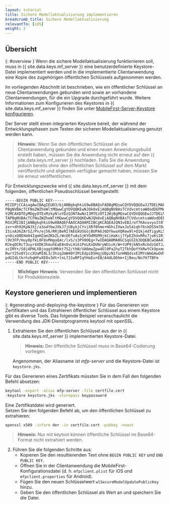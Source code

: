 ```yaml
---
layout: tutorial
title: Sichere Modellaktualisierung implementieren
breadcrumb_title: Sichere Modellaktualisierung
relevantTo: [iOS]
weight: 2
---
```


## Übersicht
{: #overview }
Wenn die sichere Modellaktualisierung funktionieren soll, muss in {{ site.data.keys.mf_server }} eine benutzerdefinierte Keystore-Datei implementiert werden und in die implementierte Clientanwendung eine Kopie des zugehörigen öffentlichen Schlüssels aufgenommen werden.

Im vorliegenden Abschnitt ist beschrieben,
wie ein öffentlicher Schlüssel an neue Clientanwendungen gebunden wird sowie an vorhandene Clientanwendungen, für die ein Upgrade durchgeführt wurde. Weitere Informationen zum Konfigurieren des
Keystores in {{ site.data.keys.mf_server }} finden Sie
unter [MobileFirst-Server-Keystore konfigurieren](../../../authentication-and-security/configuring-the-mobilefirst-server-keystore/).

Der Server stellt einen integrierten Keystore bereit, der während der Entwicklungsphasen zum Testen der sicheren Modellaktualisierung genutzt werden kann.

>**Hinweis:** Wenn Sie den öffentlichen Schlüssel an die Clientanwendung gebunden und einen neuen Anwendungsbuild erstellt haben, müssen Sie die Anwendung nicht erneut auf den {{ site.data.keys.mf_server }} hochladen. Falls Sie die Anwendung jedoch bereits ohne den öffentlichen Schlüssel auf dem Markt veröffentlicht und allgemein verfügbar gemacht haben, müssen Sie sie erneut veröffentlichen.

Für Entwicklungszwecke wird {{ site.data.keys.mf_server }} mit
dem folgenden, öffentlichen Pseudoschlüssel
bereitgestellt:

```text
-----BEGIN PUBLIC KEY-----
MIIDPjCCAiagAwIBAgIEUD3/bjANBgkqhkiG9w0BAQsFADBgMQswCQYDVQQGEwJJTDELMAkGA1UECBMCSUwxETA
PBgNVBAcTCFNoZWZheWltMQwwCgYDVQQKEwNJQk0xEjAQBgNVBAsTCVdvcmtsaWdodDEPMA0GA1UEAxMGV0wgRG
V2MCAXDTEyMDgyOTExMzkyNloYDzQ3NTAwNzI3MTEzOTI2WjBgMQswCQYDVQQGEwJJTDELMAkGA1UECBMCSUwxE
TAPBgNVBAcTCFNoZWZheWltMQwwCgYDVQQKEwNJQk0xEjAQBgNVBAsTCVdvcmtsaWdodDEPMA0GA1UEAxMGV0wg
RGV2MIIBIjANBgkqhkiG9w0BAQEFAAOCAQ8AMIIBCgKCAQEAzQN3vEB2/of7KAvuvyoIt0T7cjaSTjnOBm0N3+q
zx++dh92KpNJXj/a3o4YbwJXkJ7jU8ykjCYvjXRf0hme+HGhiIVwxJo54iqh76skDS5m7DaseFdndZUJ4p7NFVw
I5ixA36ZArSZ/Pn/ej56/RRjBeRI7AEGXUSGojBUPA6J6DYkwaXQRew9l+Q1kj4dTigyKL5Os0vNFaQyYu+bT2E
vnOixQ0DXm94IqmHZamZKbZLrWcOEfuAsSjKYOdMSM9jkCiHaKcj7fpEZhUxRRs7joKs1Ri4ihs6JeUvMEiG4gK
l9V3FP/Huy0pfkL0F8xMHgaQ4c/lxS/s3PV0OEg+7wIDAQABMA0GCSqGSIb3DQEBCwUAA4IBAQAgEhhqRl2Rgkt
MJeqOCRcT3uyr4XDK3hmuhEaE0nOvLHi61PoLKnDUNryWUicK/W+tUP9jkN5xRckdzG6TJ/HPySmZ7Adr6QRFu+
xcIMY+/S8j4PHLXBjoqgtUMhkt7S2/thN/VA6mwZpw4Ol0Pa2hyT2TkhQoYYkRwYCk9pxmuBCoH/eCWpSxquNny
RwrY25x0YzccXUaMI8L3/3hzq3mW40YIMiEdpiD5HqjUDpzN1funHNQdsxEIMYsWmGAwOdV5slFzyrH+ErUYUFA
pdGIdLtkrhzbqHFwXE0v3dt+lnLf21wRPIqYHaEu+EB/A4dLO6hm+IjBeu/No7H7TBFm
-----END PUBLIC KEY-----
```

>**Wichtiger Hinweis**: Verwenden Sie den öffentlichen Schlüssel nicht für Produktionsziele.

## Keystore generieren und implementieren
{: #generating-and-deploying-the-keystore }
Für das Generieren von Zertifikaten und das
Extrahieren öffentlicher Schlüssel aus einem Keystore gibt es diverse Tools. Das folgende Beispiel veranschaulicht die Verwendung
des JDK-Dienstprogramms keytool mit openSSL.

1. Extrahieren Sie den öffentlichen Schlüssel aus der in
{{ site.data.keys.mf_server }} implementierten Keystore-Datei.   
   >**Hinweis:** Der öffentliche Schlüssel muss in Base64-Codierung vorliegen. 

   Angenommen, der Aliasname ist
*mfp-server* und die Keystore-Datei
ist `keystore.jks`.
  
Für das Generieren eines Zertifikats müssten Sie in dem Fall den folgenden Befehl absetzen: 

   ```bash
   keytool -export -alias mfp-server -file certfile.cert
   -keystore keystore.jks -storepass keypassword
   ```

   Eine Zertifikatdatei wird generiert.  
Setzen Sie den folgenden Befehl ab, um den öffentlichen Schlüssel zu extrahieren:

   ```bash
   openssl x509 -inform der -in certfile.cert -pubkey -noout
   ```

   >**Hinweis:** Nur mit keytool können öffentliche Schlüssel im Base64-Format nicht extrahiert werden.

2. Führen Sie die folgenden Schritte aus:
    * Kopieren Sie den resultierenden Text ohne `BEGIN PUBLIC KEY` und `END PUBLIC KEY`.
    * Öffnen Sie in der Clientanwendung die MobileFirst-Konfigurationsdatei (d. h. `mfpclient.plist` für iOS und `mfpclient.properties` für Android).
    * Fügen Sie den neuen Schlüsselwert `wlSecureModelUpdatePublicKey` hinzu.
    * Geben Sie den öffentlichen Schlüssel als Wert an und speichern Sie die Datei.
